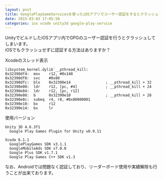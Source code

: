 ```yaml
---
layout: post
title: GooglePlayGameServicesを使ったiOSアプリでユーザー認証をするとクラッシュする
date: 2015-03-03 17:05:58
categories: ios xcode unity3d google-play-service
---
```

<p>UnityでビルドしたiOSアプリ内でGPGのユーザー認証を行うとクラッシュしてしまいます。<br>
iOSでもクラッシュせずに認証する方法はありますか？</p>

<p>Xcodeのスレッド表示</p>

<pre><code>libsystem_kernel.dylib`__pthread_kill:
0x32390df4:  mov    r12, #0x148
0x32390df8:  svc    #0x80
0x32390dfc:  blo    0x32390e14                ; __pthread_kill + 32
0x32390e00:  ldr    r12, [pc, #4]             ; __pthread_kill + 24
0x32390e04:  ldr    r12, [pc, r12]
0x32390e08:  b      0x32390e10                ; __pthread_kill + 28
0x32390e0c:  subeq  r4, r8, #0x80000001
0x32390e10:  bx     r12
0x32390e14:  bx     lr
</code></pre>

<p>使用バージョン</p>

<pre><code>Unity 3D 4.6.3f1
  Google Play Games Plugin for Unity v0.9.11

Xcode 6.1.1
  GooglePlayGames SDK v3.1.1
  GoogleMobileAds SDK v7.0.0
  Google Plus SDK v1.7.1
  Google Play Games C++ SDK v1.3
</code></pre>

<p>なお、Androidでは問題なく認証しており、リーダーボード使用や実績解除も行うことが出来ております。</p>
